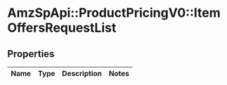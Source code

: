 # AmzSpApi::ProductPricingV0::ItemOffersRequestList

## Properties
Name | Type | Description | Notes
------------ | ------------- | ------------- | -------------

